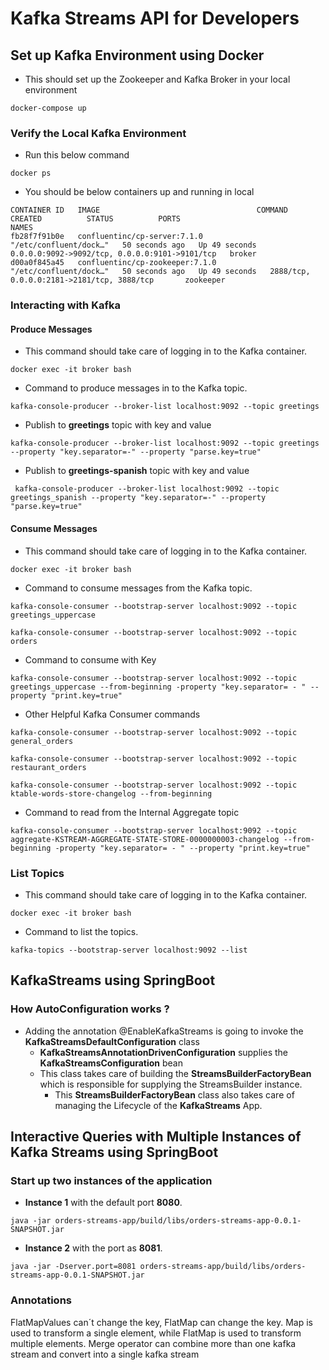# Kafka Streams API for Developers


## Set up Kafka Environment using Docker

- This should set up the Zookeeper and Kafka Broker in your local environment

```aidl
docker-compose up
```

### Verify the Local Kafka Environment

- Run this below command

```
docker ps
```

- You should be below containers up and running in local

```
CONTAINER ID   IMAGE                                   COMMAND                  CREATED          STATUS          PORTS                                            NAMES
fb28f7f91b0e   confluentinc/cp-server:7.1.0            "/etc/confluent/dock…"   50 seconds ago   Up 49 seconds   0.0.0.0:9092->9092/tcp, 0.0.0.0:9101->9101/tcp   broker
d00a0f845a45   confluentinc/cp-zookeeper:7.1.0         "/etc/confluent/dock…"   50 seconds ago   Up 49 seconds   2888/tcp, 0.0.0.0:2181->2181/tcp, 3888/tcp       zookeeper
```

### Interacting with Kafka

#### Produce Messages

- This  command should take care of logging in to the Kafka container.

```
docker exec -it broker bash
```

- Command to produce messages in to the Kafka topic.

```
kafka-console-producer --broker-list localhost:9092 --topic greetings
```

- Publish to **greetings** topic with key and value

```
kafka-console-producer --broker-list localhost:9092 --topic greetings --property "key.separator=-" --property "parse.key=true"

```

- Publish to **greetings-spanish** topic with key and value

```
 kafka-console-producer --broker-list localhost:9092 --topic greetings_spanish --property "key.separator=-" --property "parse.key=true"
```

#### Consume Messages

- This  command should take care of logging in to the Kafka container.

```
docker exec -it broker bash
```
- Command to consume messages from the Kafka topic.

```
kafka-console-consumer --bootstrap-server localhost:9092 --topic greetings_uppercase

kafka-console-consumer --bootstrap-server localhost:9092 --topic orders
```

- Command to consume with Key

```
kafka-console-consumer --bootstrap-server localhost:9092 --topic greetings_uppercase --from-beginning -property "key.separator= - " --property "print.key=true"
```

- Other Helpful Kafka Consumer commands

```
kafka-console-consumer --bootstrap-server localhost:9092 --topic general_orders
```

```
kafka-console-consumer --bootstrap-server localhost:9092 --topic restaurant_orders
```

```
kafka-console-consumer --bootstrap-server localhost:9092 --topic ktable-words-store-changelog --from-beginning
```

- Command to read from the Internal Aggregate topic

```
kafka-console-consumer --bootstrap-server localhost:9092 --topic aggregate-KSTREAM-AGGREGATE-STATE-STORE-0000000003-changelog --from-beginning -property "key.separator= - " --property "print.key=true"
```


### List Topics

- This  command should take care of logging in to the Kafka container.

```
docker exec -it broker bash
```

- Command to list the topics.

```
kafka-topics --bootstrap-server localhost:9092 --list
```


## KafkaStreams using SpringBoot

### How AutoConfiguration works ?

- Adding the annotation @EnableKafkaStreams is going to invoke the **KafkaStreamsDefaultConfiguration** class
  - **KafkaStreamsAnnotationDrivenConfiguration** supplies the **KafkaStreamsConfiguration** bean
  - This class takes care of building the **StreamsBuilderFactoryBean** which is responsible for supplying the StreamsBuilder instance.
      - This **StreamsBuilderFactoryBean** class also takes care of managing the Lifecycle of the **KafkaStreams** App.


## Interactive Queries with Multiple Instances of Kafka Streams using SpringBoot

### Start up two instances of the application

- **Instance 1** with the default port **8080**.

```
java -jar orders-streams-app/build/libs/orders-streams-app-0.0.1-SNAPSHOT.jar
```
- **Instance 2** with the port as **8081**.

```
java -jar -Dserver.port=8081 orders-streams-app/build/libs/orders-streams-app-0.0.1-SNAPSHOT.jar
```

### Annotations

FlatMapValues can´t change the key, FlatMap can change the key.
Map is used to transform a single element, while FlatMap is used to transform multiple elements.
Merge operator can combine more than one kafka stream and convert into a single kafka stream
